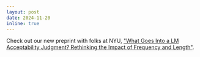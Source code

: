 ```yaml
---
layout: post
date: 2024-11-20
inline: true
---
```


Check out our new preprint with folks at NYU, ["What Goes Into a LM Acceptability Judgment? Rethinking the Impact of Frequency and Length"](https://arxiv.org/abs/2411.02528).
